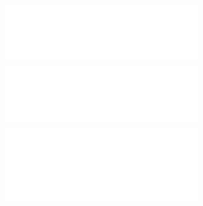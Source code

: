 <img src="/profile/metrics.plugin.introduction.svg"></img>

<img src="/profile/metrics.plugin.traffic.svg"></img>

<img src="/profile/metrics.plugin.rss.svg"></img>
